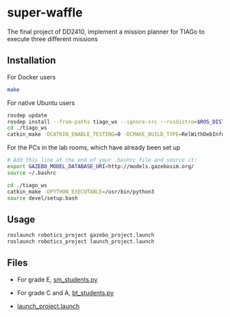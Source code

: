 # super-waffle

The final project of DD2410, implement a mission planner for TIAGo to execute three different missions

## Installation

For Docker users

```bash
make
```

For native Ubuntu users

```bash
rosdep update
rosdep install --from-paths tiago_ws --ignore-src --rosdistro=$ROS_DISTRO -y
cd ./tiago_ws
catkin_make -DCATKIN_ENABLE_TESTING=0 -DCMAKE_BUILD_TYPE=RelWithDebInfo
```

For the PCs in the lab rooms, which have already been set up

```bash
# Add this line at the end of your .bashrc file and source it:
export GAZEBO_MODEL_DATABASE_URI=http://models.gazebosim.org/
source ~/.bashrc

cd ./tiago_ws
catkin_make -DPYTHON_EXECUTABLE=/usr/bin/python3
source devel/setup.bash
```

## Usage

```bash
roslaunch robotics_project gazebo_project.launch
roslaunch robotics_project launch_project.launch
```

## Files

- For grade E, [sm_students.py](./tiago_ws/src/robotics_project/scripts/state_machines/sm_students.py)

- For grade C and A, [bt_students.py](./tiago_ws/src/robotics_project/scripts/behaviour_trees/bt_students.py)

- [launch_project.launch](./tiago_ws/src/robotics_project/launch/launch_project.launch)